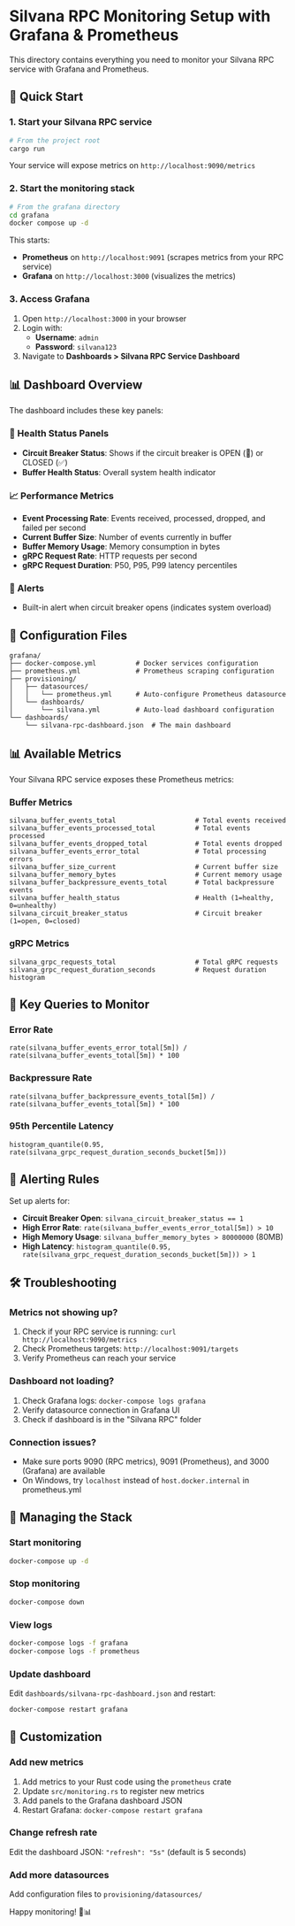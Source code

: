 # Silvana RPC Monitoring Setup with Grafana & Prometheus

This directory contains everything you need to monitor your Silvana RPC service with Grafana and Prometheus.

## 🚀 Quick Start

### 1. Start your Silvana RPC service

```bash
# From the project root
cargo run
```

Your service will expose metrics on `http://localhost:9090/metrics`

### 2. Start the monitoring stack

```bash
# From the grafana directory
cd grafana
docker compose up -d
```

This starts:

- **Prometheus** on `http://localhost:9091` (scrapes metrics from your RPC service)
- **Grafana** on `http://localhost:3000` (visualizes the metrics)

### 3. Access Grafana

1. Open `http://localhost:3000` in your browser
2. Login with:
   - **Username**: `admin`
   - **Password**: `silvana123`
3. Navigate to **Dashboards > Silvana RPC Service Dashboard**

## 📊 Dashboard Overview

The dashboard includes these key panels:

### 🔴 Health Status Panels

- **Circuit Breaker Status**: Shows if the circuit breaker is OPEN (🚨) or CLOSED (✅)
- **Buffer Health Status**: Overall system health indicator

### 📈 Performance Metrics

- **Event Processing Rate**: Events received, processed, dropped, and failed per second
- **Current Buffer Size**: Number of events currently in buffer
- **Buffer Memory Usage**: Memory consumption in bytes
- **gRPC Request Rate**: HTTP requests per second
- **gRPC Request Duration**: P50, P95, P99 latency percentiles

### 🚨 Alerts

- Built-in alert when circuit breaker opens (indicates system overload)

## 🔧 Configuration Files

```
grafana/
├── docker-compose.yml          # Docker services configuration
├── prometheus.yml              # Prometheus scraping configuration
├── provisioning/
│   ├── datasources/
│   │   └── prometheus.yml      # Auto-configure Prometheus datasource
│   └── dashboards/
│       └── silvana.yml         # Auto-load dashboard configuration
└── dashboards/
    └── silvana-rpc-dashboard.json  # The main dashboard
```

## 📊 Available Metrics

Your Silvana RPC service exposes these Prometheus metrics:

### Buffer Metrics

```promql
silvana_buffer_events_total                    # Total events received
silvana_buffer_events_processed_total          # Total events processed
silvana_buffer_events_dropped_total            # Total events dropped
silvana_buffer_events_error_total              # Total processing errors
silvana_buffer_size_current                    # Current buffer size
silvana_buffer_memory_bytes                    # Current memory usage
silvana_buffer_backpressure_events_total       # Total backpressure events
silvana_buffer_health_status                   # Health (1=healthy, 0=unhealthy)
silvana_circuit_breaker_status                 # Circuit breaker (1=open, 0=closed)
```

### gRPC Metrics

```promql
silvana_grpc_requests_total                    # Total gRPC requests
silvana_grpc_request_duration_seconds          # Request duration histogram
```

## 🎯 Key Queries to Monitor

### Error Rate

```promql
rate(silvana_buffer_events_error_total[5m]) / rate(silvana_buffer_events_total[5m]) * 100
```

### Backpressure Rate

```promql
rate(silvana_buffer_backpressure_events_total[5m]) / rate(silvana_buffer_events_total[5m]) * 100
```

### 95th Percentile Latency

```promql
histogram_quantile(0.95, rate(silvana_grpc_request_duration_seconds_bucket[5m]))
```

## 🚨 Alerting Rules

Set up alerts for:

- **Circuit Breaker Open**: `silvana_circuit_breaker_status == 1`
- **High Error Rate**: `rate(silvana_buffer_events_error_total[5m]) > 10`
- **High Memory Usage**: `silvana_buffer_memory_bytes > 80000000` (80MB)
- **High Latency**: `histogram_quantile(0.95, rate(silvana_grpc_request_duration_seconds_bucket[5m])) > 1`

## 🛠️ Troubleshooting

### Metrics not showing up?

1. Check if your RPC service is running: `curl http://localhost:9090/metrics`
2. Check Prometheus targets: `http://localhost:9091/targets`
3. Verify Prometheus can reach your service

### Dashboard not loading?

1. Check Grafana logs: `docker-compose logs grafana`
2. Verify datasource connection in Grafana UI
3. Check if dashboard is in the "Silvana RPC" folder

### Connection issues?

- Make sure ports 9090 (RPC metrics), 9091 (Prometheus), and 3000 (Grafana) are available
- On Windows, try `localhost` instead of `host.docker.internal` in prometheus.yml

## 🔄 Managing the Stack

### Start monitoring

```bash
docker-compose up -d
```

### Stop monitoring

```bash
docker-compose down
```

### View logs

```bash
docker-compose logs -f grafana
docker-compose logs -f prometheus
```

### Update dashboard

Edit `dashboards/silvana-rpc-dashboard.json` and restart:

```bash
docker-compose restart grafana
```

## 🎨 Customization

### Add new metrics

1. Add metrics to your Rust code using the `prometheus` crate
2. Update `src/monitoring.rs` to register new metrics
3. Add panels to the Grafana dashboard JSON
4. Restart Grafana: `docker-compose restart grafana`

### Change refresh rate

Edit the dashboard JSON: `"refresh": "5s"` (default is 5 seconds)

### Add more datasources

Add configuration files to `provisioning/datasources/`

Happy monitoring! 🚀📊
